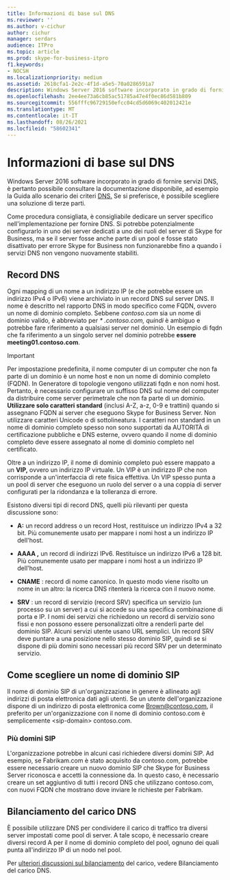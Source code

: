 ```yaml
---
title: Informazioni di base sul DNS
ms.reviewer: ''
ms.author: v-cichur
author: cichur
manager: serdars
audience: ITPro
ms.topic: article
ms.prod: skype-for-business-itpro
f1.keywords:
- NOCSH
ms.localizationpriority: medium
ms.assetid: 2618cfa1-2e2c-4f1d-a5e5-70a0286591a7
description: Windows Server 2016 software incorporato in grado di fornire servizi DNS, è quindi possibile consultare la documentazione disponibile, ad esempio la Guida allo scenario dei criteri DNS. Se si preferisce, è possibile scegliere una soluzione di terze parti.
ms.openlocfilehash: 2ee4ee73a6cb85ac51785a47e4f0ec86d581b809
ms.sourcegitcommit: 556fffc96729150efcc04cd5d6069c402012421e
ms.translationtype: MT
ms.contentlocale: it-IT
ms.lasthandoff: 08/26/2021
ms.locfileid: "58602341"
---
```

# <a name="dns-basics"></a>Informazioni di base sul DNS
 
Windows Server 2016 software incorporato in grado di fornire servizi DNS, è pertanto possibile consultare la documentazione disponibile, ad esempio la Guida allo scenario dei criteri [DNS.](/windows-server/networking/dns/deploy/dns-policy-scenario-guide) Se si preferisce, è possibile scegliere una soluzione di terze parti.
  
Come procedura consigliata, è consigliabile dedicare un server specifico nell'implementazione per fornire DNS. Si potrebbe potenzialmente configurarlo in uno dei server dedicati a uno dei ruoli del server di Skype for Business, ma se il server fosse anche parte di un pool e fosse stato disattivato per errore Skype for Business non funzionarebbe fino a quando i servizi DNS non vengono nuovamente stabiliti.
  
## <a name="dns-records"></a>Record DNS

Ogni mapping di un nome a un indirizzo IP (e che potrebbe essere un indirizzo IPv4 o IPv6) viene archiviato in un record DNS sul server DNS. Il nome è descritto nel rapporto DNS in modo specifico come FQDN, ovvero un nome di dominio completo. Sebbene *contoso.com* sia un nome di dominio valido, è abbreviato per *\* .contoso.com, quindi* è ambiguo e potrebbe fare riferimento a qualsiasi server nel dominio. Un esempio di fqdn che fa riferimento a un singolo server nel dominio potrebbe **essere meeting01.contoso.com**.
  
> [!IMPORTANT]
> Per impostazione predefinita, il nome computer di un computer che non fa parte di un dominio è un nome host e non un nome di dominio completo (FQDN). In Generatore di topologie vengono utilizzati fqdn e non nomi host. Pertanto, è necessario configurare un suffisso DNS sul nome del computer da distribuire come server perimetrale che non fa parte di un dominio. **Utilizzare solo caratteri standard** (inclusi A-Z, a-z, 0-9 e trattini) quando si assegnano FQDN ai server che eseguono Skype for Business Server. Non utilizzare caratteri Unicode o di sottolineatura. I caratteri non standard in un nome di dominio completo spesso non sono supportati da AUTORITÀ di certificazione pubbliche e DNS esterne, ovvero quando il nome di dominio completo deve essere assegnato al nome di dominio completo nel certificato.
  
Oltre a un indirizzo IP, il nome di dominio completo può essere mappato a un **VIP,** ovvero un indirizzo IP virtuale. Un VIP è un indirizzo IP che non corrisponde a un'interfaccia di rete fisica effettiva. Un VIP spesso punta a un pool di server che eseguono un ruolo del server o a una coppia di server configurati per la ridondanza e la tolleranza di errore.
  
Esistono diversi tipi di record DNS, quelli più rilevanti per questa discussione sono: 
  
- **A:** un record address o un record Host, restituisce un indirizzo IPv4 a 32 bit. Più comunemente usato per mappare i nomi host a un indirizzo IP dell'host.
    
- **AAAA ,** un record di indirizzi IPv6. Restituisce un indirizzo IPv6 a 128 bit. Più comunemente usato per mappare i nomi host a un indirizzo IP dell'host.
    
- **CNAME** : record di nome canonico. In questo modo viene risolto un nome in un altro: la ricerca DNS ritenterà la ricerca con il nuovo nome.
    
- **SRV** : un record di servizio (record SRV) specifica un servizio (un processo su un server) a cui si accede su una specifica combinazione di porta e IP. I nomi dei servizi che richiedono un record di servizio sono fissi e non possono essere personalizzati oltre a renderli parte del dominio SIP. Alcuni servizi utente usano URL semplici. Un record SRV deve puntare a una posizione nello stesso dominio SIP, quindi se si dispone di più domini sono necessari più record SRV per un determinato servizio.
    
## <a name="how-to-choose-a-sip-domain-name"></a>Come scegliere un nome di dominio SIP
<a name="BK_NameSIP"> </a>

Il nome di dominio SIP di un'organizzazione in genere è allineato agli indirizzi di posta elettronica dati agli utenti. Se un utente dell'organizzazione dispone di un indirizzo di posta elettronica come Brown@contoso.com, il preferito per un'organizzazione con il nome di dominio contoso.com è semplicemente \<sip-domain\> contoso.com.
  
### <a name="multiple-sip-domains"></a>Più domini SIP

 L'organizzazione potrebbe in alcuni casi richiedere diversi domini SIP. Ad esempio, se Fabrikam.com è stato acquisito da contoso.com, potrebbe essere necessario creare un nuovo dominio SIP che Skype for Business Server riconosca e accetti la connessione da. In questo caso, è necessario creare un set aggiuntivo di tutti i record DNS che utilizzano contoso.com, con nuovi FQDN che mostrano dove inviare le richieste per Fabrikam.
  
## <a name="dns-load-balancing"></a>Bilanciamento del carico DNS
<a name="BK_NameSIP"> </a>

È possibile utilizzare DNS per condividere il carico di traffico tra diversi server impostati come pool di server. A tale scopo, è necessario creare diversi record A per il nome di dominio completo del pool, ognuno dei quali punta all'indirizzo IP di un nodo nel pool.
  
Per [ulteriori discussioni sul bilanciamento](../../plan-your-deployment/edge-server-deployments/advanced-edge-server-dns.md#DNSLB) del carico, vedere Bilanciamento del carico DNS.
